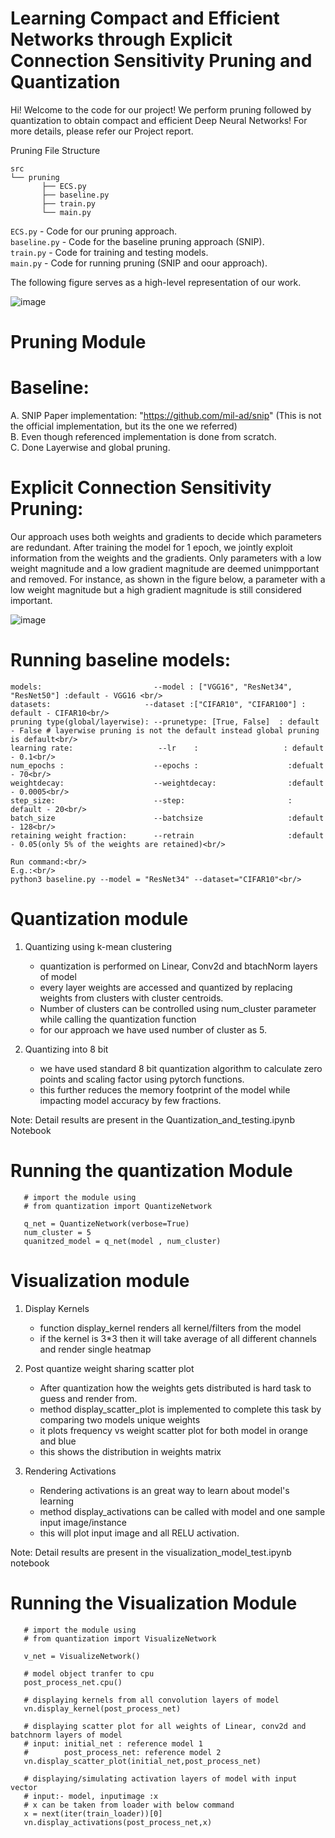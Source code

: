 # Learning Compact and Efficient Networks through Explicit Connection Sensitivity Pruning and Quantization

Hi! Welcome to the code for our project! We perform pruning followed by quantization to obtain compact and efficient Deep Neural Networks! For more details, please refer our Project report.

Pruning File Structure

```
src
└── pruning
       ├── ECS.py
       ├── baseline.py
       ├── train.py          
       └── main.py        
```
 
 ```ECS.py``` - Code for our pruning approach.<br/>
 ```baseline.py``` - Code for the baseline pruning approach (SNIP).<br/>
 ```train.py``` - Code for training and testing models.<br/>
 ```main.py``` - Code for running pruning (SNIP and oour approach).<br/>


The following figure serves as a high-level representation of our work.

![image](https://user-images.githubusercontent.com/37202614/118072436-c86d0480-b377-11eb-881e-1a6d4bb8f7dc.png)


# Pruning Module

# Baseline:  
A. SNIP Paper implementation: "https://github.com/mil-ad/snip" (This is not the official implementation, but its the one we referred)<br/> 
B. Even though referenced implementation is done from scratch.<br/> 
C. Done Layerwise and global pruning.<br/>


# Explicit Connection Sensitivity Pruning:

Our approach uses both weights and gradients to decide which parameters are redundant. After training the model for 1 epoch, we jointly exploit information from the weights and the gradients. Only parameters with a low weight magnitude and a low gradient magnitude are deemed unimpportant and removed. For instance, as shown in the figure below, a parameter with a low weight magnitude but a high gradient magnitude is still considered important.

![image](https://user-images.githubusercontent.com/37202614/118072561-14b84480-b378-11eb-9c67-f8f8ec9c80d1.png)



# Running baseline models:
```
models:                         --model : ["VGG16", "ResNet34", "ResNet50"] :default - VGG16 <br/> 
datasets:                     --dataset :["CIFAR10", "CIFAR100"] : default - CIFAR10<br/> 
pruning type(global/layerwise): --prunetype: [True, False]  : default - False # layerwise pruning is not the default instead global pruning is default<br/> 
learning rate:                   --lr    :                   : default - 0.1<br/> 
num_epochs :                    --epochs :                    :defualt - 70<br/> 
weightdecay:                    --weightdecay:                :default - 0.0005<br/> 
step_size:                      --step:                       : default - 20<br/> 
batch_size                      --batchsize                   :default - 128<br/> 
retaining weight fraction:      --retrain                     :default - 0.05(only 5% of the weights are retained)<br/> 

Run command:<br/>   
E.g.:<br/>   
python3 baseline.py --model = "ResNet34" --dataset="CIFAR10"<br/> 
```

# Quantization module

1. Quantizing using k-mean clustering 
    - quantization is performed on Linear, Conv2d and btachNorm layers of model
    - every layer weights are accessed and quantized by replacing weights from clusters with cluster centroids.
    - Number of clusters can be controlled using num_cluster parameter while calling the quantization function
    - for our approach we have used number of cluster as 5.
    
2. Quantizing into 8 bit
    - we have used standard 8 bit quantization algorithm to calculate zero points and scaling factor using pytorch functions.
    - this further reduces the memory footprint of the model while impacting model accuracy by few fractions.
   
Note: Detail results are present in the Quantization_and_testing.ipynb Notebook
# Running the quantization Module
```
   # import the module using 
   # from quantization import QuantizeNetwork
   
   q_net = QuantizeNetwork(verbose=True)
   num_cluster = 5
   quanitzed_model = q_net(model , num_cluster)
```

 
# Visualization module

1. Display Kernels 
    - function display_kernel renders all kernel/filters from the model
    - if the kernel is 3*3 then it will take average of all different channels and render single heatmap
    
2. Post quantize weight sharing scatter plot
    - After quantization how the weights gets distributed is hard task to guess and render from.
    - method display_scatter_plot is implemented to complete this task by comparing two models unique weights
    - it plots frequency vs weight scatter plot for both model in orange and blue
    - this shows the distribution in weights matrix
   
3. Rendering Activations
   - Rendering activations is an great way to learn about model's learning
   - method display_activations can be called with model and one sample input image/instance
   - this will plot input image and all RELU activation.

Note: Detail results are present in the visualization_model_test.ipynb notebook
   
# Running the Visualization Module
```
   # import the module using 
   # from quantization import VisualizeNetwork
   
   v_net = VisualizeNetwork()
   
   # model object tranfer to cpu
   post_process_net.cpu()
   
   # displaying kernels from all convolution layers of model
   vn.display_kernel(post_process_net)
   
   # displaying scatter plot for all weights of Linear, conv2d and batchnorm layers of model
   # input: initial_net : reference model 1
   #        post_process_net: reference model 2
   vn.display_scatter_plot(initial_net,post_process_net)
   
   # displaying/simulating activation layers of model with input vector
   # input:- model, inputimage :x
   # x can be taken from loader with below command 
   x = next(iter(train_loader))[0]
   vn.display_activations(post_process_net,x)
   
```


